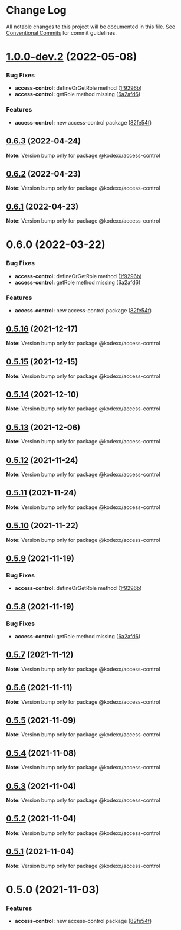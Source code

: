 # Change Log

All notable changes to this project will be documented in this file.
See [Conventional Commits](https://conventionalcommits.org) for commit guidelines.

# [1.0.0-dev.2](https://github.com/Uminily/kodexo/compare/v0.1.2...v1.0.0-dev.2) (2022-05-08)


### Bug Fixes

* **access-control:** defineOrGetRole method ([1f9296b](https://github.com/Uminily/kodexo/commit/1f9296bbee99e9183b2ee43786dfda06c8b25925))
* **access-control:** getRole method missing ([6a2afd6](https://github.com/Uminily/kodexo/commit/6a2afd61b34e8f74fba7e306923ce92469807b08))


### Features

* **access-control:** new access-control package ([82fe54f](https://github.com/Uminily/kodexo/commit/82fe54f9e61c80dba9d90d0a351376d95f7f0dcf))





## [0.6.3](https://github.com/Uminily/kodexo/compare/@kodexo/access-control@0.6.2...@kodexo/access-control@0.6.3) (2022-04-24)

**Note:** Version bump only for package @kodexo/access-control





## [0.6.2](https://github.com/Uminily/kodexo/compare/@kodexo/access-control@0.6.1...@kodexo/access-control@0.6.2) (2022-04-23)

**Note:** Version bump only for package @kodexo/access-control





## [0.6.1](https://github.com/Uminily/kodexo/compare/@kodexo/access-control@0.6.0...@kodexo/access-control@0.6.1) (2022-04-23)

**Note:** Version bump only for package @kodexo/access-control





# 0.6.0 (2022-03-22)


### Bug Fixes

* **access-control:** defineOrGetRole method ([1f9296b](https://github.com/Uminily/kodexo/commit/1f9296bbee99e9183b2ee43786dfda06c8b25925))
* **access-control:** getRole method missing ([6a2afd6](https://github.com/Uminily/kodexo/commit/6a2afd61b34e8f74fba7e306923ce92469807b08))


### Features

* **access-control:** new access-control package ([82fe54f](https://github.com/Uminily/kodexo/commit/82fe54f9e61c80dba9d90d0a351376d95f7f0dcf))





## [0.5.16](https://github.com/Uminily/kodexo/compare/@kodexo/access-control@0.5.15...@kodexo/access-control@0.5.16) (2021-12-17)

**Note:** Version bump only for package @kodexo/access-control





## [0.5.15](https://github.com/Uminily/kodexo/compare/@kodexo/access-control@0.5.14...@kodexo/access-control@0.5.15) (2021-12-15)

**Note:** Version bump only for package @kodexo/access-control





## [0.5.14](https://github.com/Uminily/kodexo/compare/@kodexo/access-control@0.5.13...@kodexo/access-control@0.5.14) (2021-12-10)

**Note:** Version bump only for package @kodexo/access-control





## [0.5.13](https://github.com/Uminily/kodexo/compare/@kodexo/access-control@0.5.12...@kodexo/access-control@0.5.13) (2021-12-06)

**Note:** Version bump only for package @kodexo/access-control





## [0.5.12](https://github.com/Uminily/kodexo/compare/@kodexo/access-control@0.5.11...@kodexo/access-control@0.5.12) (2021-11-24)

**Note:** Version bump only for package @kodexo/access-control





## [0.5.11](https://github.com/Uminily/kodexo/compare/@kodexo/access-control@0.5.10...@kodexo/access-control@0.5.11) (2021-11-24)

**Note:** Version bump only for package @kodexo/access-control





## [0.5.10](https://github.com/Uminily/kodexo/compare/@kodexo/access-control@0.5.9...@kodexo/access-control@0.5.10) (2021-11-22)

**Note:** Version bump only for package @kodexo/access-control





## [0.5.9](https://github.com/Uminily/kodexo/compare/@kodexo/access-control@0.5.8...@kodexo/access-control@0.5.9) (2021-11-19)


### Bug Fixes

* **access-control:** defineOrGetRole method ([1f9296b](https://github.com/Uminily/kodexo/commit/1f9296bbee99e9183b2ee43786dfda06c8b25925))





## [0.5.8](https://github.com/Uminily/kodexo/compare/@kodexo/access-control@0.5.7...@kodexo/access-control@0.5.8) (2021-11-19)


### Bug Fixes

* **access-control:** getRole method missing ([6a2afd6](https://github.com/Uminily/kodexo/commit/6a2afd61b34e8f74fba7e306923ce92469807b08))





## [0.5.7](https://github.com/Uminily/kodexo/compare/@kodexo/access-control@0.5.6...@kodexo/access-control@0.5.7) (2021-11-12)

**Note:** Version bump only for package @kodexo/access-control





## [0.5.6](https://github.com/Uminily/kodexo/compare/@kodexo/access-control@0.5.5...@kodexo/access-control@0.5.6) (2021-11-11)

**Note:** Version bump only for package @kodexo/access-control





## [0.5.5](https://github.com/Uminily/kodexo/compare/@kodexo/access-control@0.5.4...@kodexo/access-control@0.5.5) (2021-11-09)

**Note:** Version bump only for package @kodexo/access-control





## [0.5.4](https://github.com/Uminily/kodexo/compare/@kodexo/access-control@0.5.3...@kodexo/access-control@0.5.4) (2021-11-08)

**Note:** Version bump only for package @kodexo/access-control





## [0.5.3](https://github.com/Uminily/kodexo/compare/@kodexo/access-control@0.5.2...@kodexo/access-control@0.5.3) (2021-11-04)

**Note:** Version bump only for package @kodexo/access-control





## [0.5.2](https://github.com/Uminily/kodexo/compare/@kodexo/access-control@0.5.1...@kodexo/access-control@0.5.2) (2021-11-04)

**Note:** Version bump only for package @kodexo/access-control





## [0.5.1](https://github.com/Uminily/kodexo/compare/@kodexo/access-control@0.5.0...@kodexo/access-control@0.5.1) (2021-11-04)

**Note:** Version bump only for package @kodexo/access-control





# 0.5.0 (2021-11-03)


### Features

* **access-control:** new access-control package ([82fe54f](https://github.com/Uminily/kodexo/commit/82fe54f9e61c80dba9d90d0a351376d95f7f0dcf))
